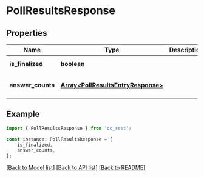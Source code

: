 # PollResultsResponse


## Properties

Name | Type | Description | Notes
------------ | ------------- | ------------- | -------------
**is_finalized** | **boolean** |  | [default to undefined]
**answer_counts** | [**Array&lt;PollResultsEntryResponse&gt;**](PollResultsEntryResponse.md) |  | [optional] [default to undefined]

## Example

```typescript
import { PollResultsResponse } from 'dc_rest';

const instance: PollResultsResponse = {
    is_finalized,
    answer_counts,
};
```

[[Back to Model list]](../README.md#documentation-for-models) [[Back to API list]](../README.md#documentation-for-api-endpoints) [[Back to README]](../README.md)
